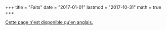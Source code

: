 +++
title = "Faits"
date = "2017-01-01"
lastmod = "2017-10-31"
math = true
+++

[Cette page n'est disponible qu'en anglais.](/facts/)
